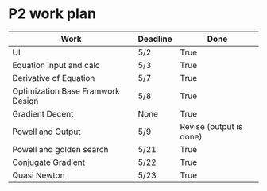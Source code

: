 # P2 work plan
| Work | Deadline | Done |
| ---| --- | --- |
| UI | 5/2 | True |
| Equation input and calc | 5/3 | True |
| Derivative of Equation | 5/7 | True |
| Optimization Base Framwork Design | 5/8 | True |
| Gradient Decent | None | True |
| Powell and Output | 5/9 | Revise (output is done) |
| Powell and golden search | 5/21 | True |
| Conjugate Gradient | 5/22 | True |
| Quasi Newton | 5/23 | True |
